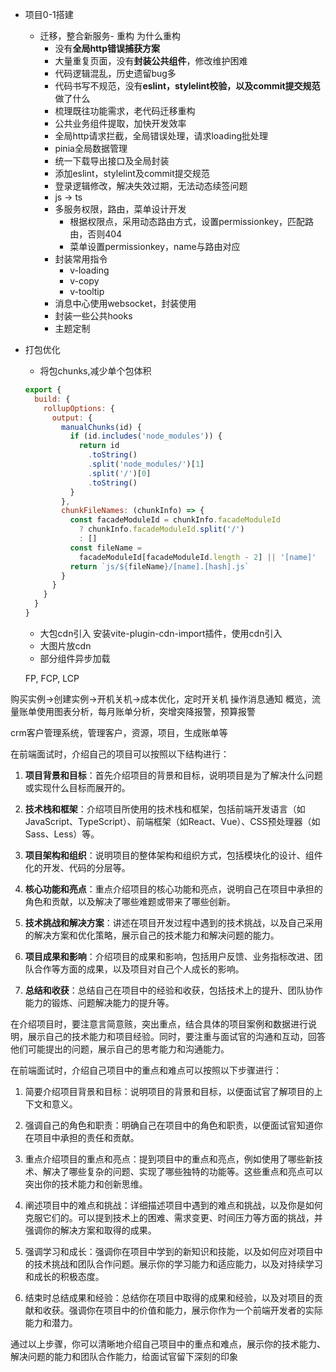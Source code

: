 - 项目0-1搭建
  - 迁移，整合新服务- 重构
  为什么重构
    - 没有**全局http错误捕获方案**
    - 大量重复页面，没有**封装公共组件**，修改维护困难
    - 代码逻辑混乱，历史遗留bug多
    - 代码书写不规范，没有**eslint，stylelint校验，以及commit提交规范**
  做了什么
    - 梳理既往功能需求，老代码迁移重构
    - 公共业务组件提取，加快开发效率
    - 全局http请求拦截，全局错误处理，请求loading批处理
    - pinia全局数据管理
    - 统一下载导出接口及全局封装
    - 添加eslint，stylelint及commit提交规范
    - 登录逻辑修改，解决失效过期，无法动态续签问题
    - js -> ts
    - 多服务权限，路由，菜单设计开发
      - 根据权限点，采用动态路由方式，设置permissionkey，匹配路由，否则404
      - 菜单设置permissionkey，name与路由对应
    - 封装常用指令
      - v-loading
      - v-copy
      - v-tooltip
    - 消息中心使用websocket，封装使用
    - 封装一些公共hooks
    - 主题定制
- 打包优化
  - 将包chunks,减少单个包体积
  ```js
  export {
    build: {
      rollupOptions: {
        output: {
          manualChunks(id) {
            if (id.includes('node_modules')) {
              return id
                .toString()
                .split('node_modules/')[1]
                .split('/')[0]
                .toString()
            }
          },
          chunkFileNames: (chunkInfo) => {
            const facadeModuleId = chunkInfo.facadeModuleId
              ? chunkInfo.facadeModuleId.split('/')
              : []
            const fileName =
              facadeModuleId[facadeModuleId.length - 2] || '[name]'
            return `js/${fileName}/[name].[hash].js`
          }
        }
      }
    }
  }
  ```
  - 大包cdn引入
    安装vite-plugin-cdn-import插件，使用cdn引入
  - 大图片放cdn
  - 部分组件异步加载 

  FP, FCP, LCP

购买实例->创建实例->开机关机->成本优化，定时开关机
操作消息通知
概览，流量账单使用图表分析，每月账单分析，突增突降报警，预算报警

crm客户管理系统，管理客户，资源，项目，生成账单等

在前端面试时，介绍自己的项目可以按照以下结构进行：

1. **项目背景和目标**：首先介绍项目的背景和目标，说明项目是为了解决什么问题或实现什么目标而展开的。

2. **技术栈和框架**：介绍项目所使用的技术栈和框架，包括前端开发语言（如JavaScript、TypeScript）、前端框架（如React、Vue）、CSS预处理器（如Sass、Less）等。

3. **项目架构和组织**：说明项目的整体架构和组织方式，包括模块化的设计、组件化的开发、代码的分层等。

4. **核心功能和亮点**：重点介绍项目的核心功能和亮点，说明自己在项目中承担的角色和贡献，以及解决了哪些难题或带来了哪些创新。

5. **技术挑战和解决方案**：讲述在项目开发过程中遇到的技术挑战，以及自己采用的解决方案和优化策略，展示自己的技术能力和解决问题的能力。

6. **项目成果和影响**：介绍项目的成果和影响，包括用户反馈、业务指标改进、团队合作等方面的成果，以及项目对自己个人成长的影响。

7. **总结和收获**：总结自己在项目中的经验和收获，包括技术上的提升、团队协作能力的锻炼、问题解决能力的提升等。

在介绍项目时，要注意言简意赅，突出重点，结合具体的项目案例和数据进行说明，展示自己的技术能力和项目经验。同时，要注重与面试官的沟通和互动，回答他们可能提出的问题，展示自己的思考能力和沟通能力。 


在前端面试时，介绍自己项目中的重点和难点可以按照以下步骤进行：

1. 简要介绍项目背景和目标：说明项目的背景和目标，以便面试官了解项目的上下文和意义。

2. 强调自己的角色和职责：明确自己在项目中的角色和职责，以便面试官知道你在项目中承担的责任和贡献。

3. 重点介绍项目的重点和亮点：提到项目中的重点和亮点，例如使用了哪些新技术、解决了哪些复杂的问题、实现了哪些独特的功能等。这些重点和亮点可以突出你的技术能力和创新思维。

4. 阐述项目中的难点和挑战：详细描述项目中遇到的难点和挑战，以及你是如何克服它们的。可以提到技术上的困难、需求变更、时间压力等方面的挑战，并强调你的解决方案和取得的成果。

5. 强调学习和成长：强调你在项目中学到的新知识和技能，以及如何应对项目中的技术挑战和团队合作问题。展示你的学习能力和适应能力，以及对持续学习和成长的积极态度。

6. 结束时总结成果和经验：总结你在项目中取得的成果和经验，以及对项目的贡献和收获。强调你在项目中的价值和能力，展示你作为一个前端开发者的实际能力和潜力。

通过以上步骤，你可以清晰地介绍自己项目中的重点和难点，展示你的技术能力、解决问题的能力和团队合作能力，给面试官留下深刻的印象
